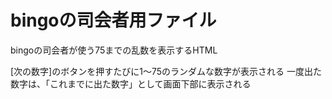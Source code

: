 # bingoの司会者用ファイル
bingoの司会者が使う75までの乱数を表示するHTML

[次の数字]のボタンを押すたびに1～75のランダムな数字が表示される
一度出た数字は、「これまでに出た数字」として画面下部に表示される
